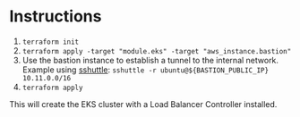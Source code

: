 # Instructions

1. `terraform init`
1. `terraform apply -target "module.eks" -target "aws_instance.bastion"`
1. Use the bastion instance to establish a tunnel to the internal network. Example using [sshuttle](https://sshuttle.readthedocs.io/): `sshuttle -r ubuntu@${BASTION_PUBLIC_IP} 10.11.0.0/16`
1. `terraform apply`

This will create the EKS cluster with a Load Balancer Controller installed.